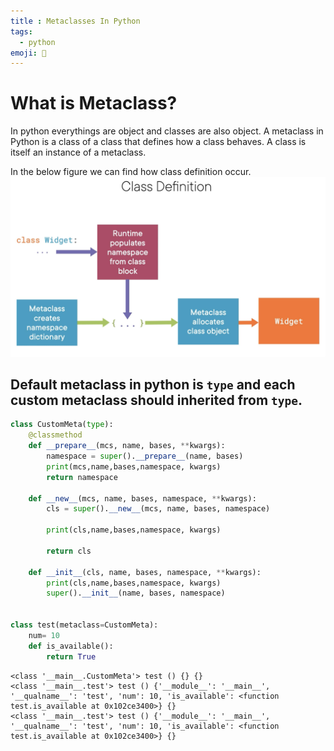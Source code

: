 ```yaml
---
title : Metaclasses In Python
tags:
  - python
emoji: 🐍
---
```


# What is Metaclass?
In python everythings are object and classes are also object. A metaclass in Python is a class of a class that defines how a class behaves. A class is itself an instance of a metaclass.

In the below figure we can find how class definition occur.
![](/code-notes/python/images/metaclass1.png)

## Default metaclass in python is `type` and each custom metaclass should inherited from `type`.

```python
class CustomMeta(type):
    @classmethod
    def __prepare__(mcs, name, bases, **kwargs):
        namespace = super().__prepare__(name, bases)
        print(mcs,name,bases,namespace, kwargs)
        return namespace
    
    def __new__(mcs, name, bases, namespace, **kwargs):
        cls = super().__new__(mcs, name, bases, namespace)

        print(cls,name,bases,namespace, kwargs)

        return cls
    
    def __init__(cls, name, bases, namespace, **kwargs):
        print(cls,name,bases,namespace, kwargs)
        super().__init__(name, bases, namespace)


class test(metaclass=CustomMeta):
    num= 10
    def is_available():
        return True
```
```output
<class '__main__.CustomMeta'> test () {} {}
<class '__main__.test'> test () {'__module__': '__main__', '__qualname__': 'test', 'num': 10, 'is_available': <function test.is_available at 0x102ce3400>} {}
<class '__main__.test'> test () {'__module__': '__main__', '__qualname__': 'test', 'num': 10, 'is_available': <function test.is_available at 0x102ce3400>} {}
```


